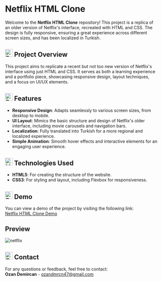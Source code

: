 # Netflix HTML Clone

Welcome to the **Netflix HTML Clone** repository! This project is a replica of an older version of Netflix's interface, recreated with HTML and CSS. The design is fully responsive, ensuring a great experience across different screen sizes, and has been localized in Turkish.

## <img src="https://raw.githubusercontent.com/Tarikul-Islam-Anik/Animated-Fluent-Emojis/master/Emojis/Activities/Bullseye.png" alt="Bullseye" width="25" height="25" /> Project Overview

This project aims to replicate a recent but not too new version of Netflix's interface using just HTML and CSS. It serves as both a learning experience and a portfolio piece, showcasing responsive design, layout techniques, and a focus on UI/UX elements.

## <img src="https://raw.githubusercontent.com/Tarikul-Islam-Anik/Animated-Fluent-Emojis/master/Emojis/Travel%20and%20places/Rocket.png" alt="Rocket" width="25" height="25" /> Features

- **Responsive Design**: Adapts seamlessly to various screen sizes, from desktop to mobile.  
- **UI Layout**: Mimics the basic structure and design of Netflix's older interface, including movie carousels and navigation bars.  
- **Localization**: Fully translated into Turkish for a more regional and localized experience.  
- **Simple Animation**: Smooth hover effects and interactive elements for an engaging user experience.

## <img src="https://raw.githubusercontent.com/Tarikul-Islam-Anik/Animated-Fluent-Emojis/master/Emojis/Objects/Hammer%20and%20Wrench.png" alt="Hammer and Wrench" width="25" height="25" /> Technologies Used

- **HTML5**: For creating the structure of the website.  
- **CSS3**: For styling and layout, including Flexbox for responsiveness.

## <img src="https://raw.githubusercontent.com/Tarikul-Islam-Anik/Animated-Fluent-Emojis/master/Emojis/Objects/Desktop%20Computer.png" alt="Desktop Computer" width="25" height="25" /> Demo

You can view a demo of the project by visiting the following link:  
[Netflix HTML Clone Demo](https://ozannch.netlify.app/)

## Preview

![netflix](https://github.com/user-attachments/assets/be38ab82-30f2-417f-a89a-d1e4ace8aaea)

## <img src="https://raw.githubusercontent.com/Tarikul-Islam-Anik/Animated-Fluent-Emojis/master/Emojis/Objects/E-Mail.png" alt="E-Mail" width="25" height="25" /> Contact

For any questions or feedback, feel free to contact:  
**Ozan Demircan** - ozandmrcn47@gmail.com
